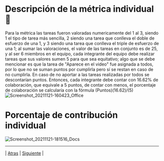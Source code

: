 # Descripción de la métrica individual 📝
Para la métrica las tareas fueron valoradas numericamente del 1 al 3, siendo 1 el tipo de tarea más sencilla, 2 siendo una tarea que conlleva el doble de esfuerzo de una 1, y 3 siendo una tarea que conlleva el triple de esfuerzo de una 1; al sumar las valoraciones, el valor de las tareas en conjunto es de 25, y al ser 6 miembros en el equipo, cada integrante del equipo debe realizar tareas que sus valores sumen 5 para que sea equitativo; algo que se debe mencionar es que la tarea de "Aparece en el video" fue asignada a todos, por lo que no se suman puntos por cumplirla pero sí se restan en caso de no cumplirla. En caso de no aportar a las tareas realizadas por todos se descontarían puntos. Entonces, cada integrante debe contar con 16.62% de colaboración, que equivale a 5 puntos, de contar con menos, el porcentaje de colaboración se calcularía con la fórmula (Puntos)(16.62)/(5)
![Screenshot_20211121-160423_Office](https://user-images.githubusercontent.com/92338579/142783983-dc081c09-ece8-4ff2-a543-58e61012f7cb.jpg)

# Porcentaje de contribución individual
![Screenshot_20211121-181516_Docs](https://user-images.githubusercontent.com/92338579/142784884-e78ae2f0-98e1-44fd-ad4c-0420baf5afaf.jpg)

-----------------
| [Atras](https://github.com/Juanca1984/Blockchain/blob/main/Documentaci%C3%B3n/Segunda%20Entrega/Dise%C3%B1o.md#diagrama-de-despliegue-"Atras") |
[Siguiente]( https://github.com/Juanca1984/Blockchain/blob/main/Documentaci%C3%B3n/Segunda%20Entrega/Pruebas.md#prueba-de-aceptabilidad-qa-"Siguiente") |
